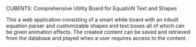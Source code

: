 CUBENTS: Comprehensive Utility Board for EquatioN Text and Shapes

This a web application consisting of a smart white board with an inbuilt equation parser and customizable shapes and text boxes all of which can be given animation effects. The created content can be saved and retrieved from the database and played when a user requires access to the content.
